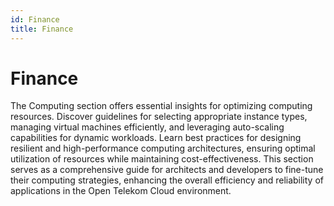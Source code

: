 ```yaml
---
id: Finance
title: Finance
---
```


# Finance

The Computing section offers essential insights for optimizing computing resources. Discover guidelines for selecting
appropriate instance types, managing virtual machines efficiently, and leveraging auto-scaling capabilities for dynamic
workloads. Learn best practices for designing resilient and high-performance computing architectures, ensuring optimal
utilization of resources while maintaining cost-effectiveness. This section serves as a comprehensive guide for architects
and developers to fine-tune their computing strategies, enhancing the overall efficiency and reliability of applications
in the Open Telekom Cloud environment.
